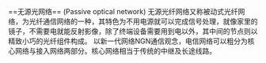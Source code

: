 ==无源光网络== (Passive optical network)
无源光纤网络又称被动式光纤网络，为光纤通信网络的一种，其特色为不用电源就可以完成信号处理，就像家里的镜子，不需要电就能反射影像，除了终端设备需要用到电以外，其中间的节点则以精致小巧的光纤组件构成。 以新一代网络NGN通信观念，电信网络可以粗分为核心网络与接入网络两部分。核心网络相当于传统的中继及长途线路。